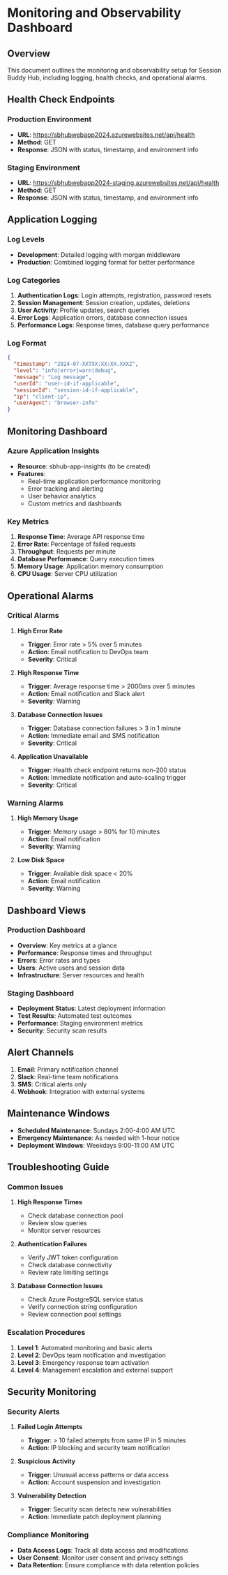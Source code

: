 # Monitoring and Observability Dashboard

## Overview
This document outlines the monitoring and observability setup for Session Buddy Hub, including logging, health checks, and operational alarms.

## Health Check Endpoints

### Production Environment
- **URL**: https://sbhubwebapp2024.azurewebsites.net/api/health
- **Method**: GET
- **Response**: JSON with status, timestamp, and environment info

### Staging Environment
- **URL**: https://sbhubwebapp2024-staging.azurewebsites.net/api/health
- **Method**: GET
- **Response**: JSON with status, timestamp, and environment info

## Application Logging

### Log Levels
- **Development**: Detailed logging with morgan middleware
- **Production**: Combined logging format for better performance

### Log Categories
1. **Authentication Logs**: Login attempts, registration, password resets
2. **Session Management**: Session creation, updates, deletions
3. **User Activity**: Profile updates, search queries
4. **Error Logs**: Application errors, database connection issues
5. **Performance Logs**: Response times, database query performance

### Log Format
```json
{
  "timestamp": "2024-07-XXTXX:XX:XX.XXXZ",
  "level": "info|error|warn|debug",
  "message": "Log message",
  "userId": "user-id-if-applicable",
  "sessionId": "session-id-if-applicable",
  "ip": "client-ip",
  "userAgent": "browser-info"
}
```

## Monitoring Dashboard

### Azure Application Insights
- **Resource**: sbhub-app-insights (to be created)
- **Features**:
  - Real-time application performance monitoring
  - Error tracking and alerting
  - User behavior analytics
  - Custom metrics and dashboards

### Key Metrics
1. **Response Time**: Average API response time
2. **Error Rate**: Percentage of failed requests
3. **Throughput**: Requests per minute
4. **Database Performance**: Query execution times
5. **Memory Usage**: Application memory consumption
6. **CPU Usage**: Server CPU utilization

## Operational Alarms

### Critical Alarms
1. **High Error Rate**
   - **Trigger**: Error rate > 5% over 5 minutes
   - **Action**: Email notification to DevOps team
   - **Severity**: Critical

2. **High Response Time**
   - **Trigger**: Average response time > 2000ms over 5 minutes
   - **Action**: Email notification and Slack alert
   - **Severity**: Warning

3. **Database Connection Issues**
   - **Trigger**: Database connection failures > 3 in 1 minute
   - **Action**: Immediate email and SMS notification
   - **Severity**: Critical

4. **Application Unavailable**
   - **Trigger**: Health check endpoint returns non-200 status
   - **Action**: Immediate notification and auto-scaling trigger
   - **Severity**: Critical

### Warning Alarms
1. **High Memory Usage**
   - **Trigger**: Memory usage > 80% for 10 minutes
   - **Action**: Email notification
   - **Severity**: Warning

2. **Low Disk Space**
   - **Trigger**: Available disk space < 20%
   - **Action**: Email notification
   - **Severity**: Warning

## Dashboard Views

### Production Dashboard
- **Overview**: Key metrics at a glance
- **Performance**: Response times and throughput
- **Errors**: Error rates and types
- **Users**: Active users and session data
- **Infrastructure**: Server resources and health

### Staging Dashboard
- **Deployment Status**: Latest deployment information
- **Test Results**: Automated test outcomes
- **Performance**: Staging environment metrics
- **Security**: Security scan results

## Alert Channels
1. **Email**: Primary notification channel
2. **Slack**: Real-time team notifications
3. **SMS**: Critical alerts only
4. **Webhook**: Integration with external systems

## Maintenance Windows
- **Scheduled Maintenance**: Sundays 2:00-4:00 AM UTC
- **Emergency Maintenance**: As needed with 1-hour notice
- **Deployment Windows**: Weekdays 9:00-11:00 AM UTC

## Troubleshooting Guide

### Common Issues
1. **High Response Times**
   - Check database connection pool
   - Review slow queries
   - Monitor server resources

2. **Authentication Failures**
   - Verify JWT token configuration
   - Check database connectivity
   - Review rate limiting settings

3. **Database Connection Issues**
   - Check Azure PostgreSQL service status
   - Verify connection string configuration
   - Review connection pool settings

### Escalation Procedures
1. **Level 1**: Automated monitoring and basic alerts
2. **Level 2**: DevOps team notification and investigation
3. **Level 3**: Emergency response team activation
4. **Level 4**: Management escalation and external support

## Security Monitoring

### Security Alerts
1. **Failed Login Attempts**
   - **Trigger**: > 10 failed attempts from same IP in 5 minutes
   - **Action**: IP blocking and security team notification

2. **Suspicious Activity**
   - **Trigger**: Unusual access patterns or data access
   - **Action**: Account suspension and investigation

3. **Vulnerability Detection**
   - **Trigger**: Security scan detects new vulnerabilities
   - **Action**: Immediate patch deployment planning

### Compliance Monitoring
- **Data Access Logs**: Track all data access and modifications
- **User Consent**: Monitor user consent and privacy settings
- **Data Retention**: Ensure compliance with data retention policies 